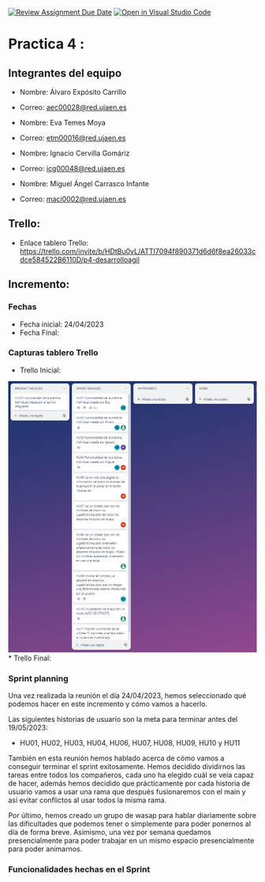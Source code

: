 [![Review Assignment Due Date](https://classroom.github.com/assets/deadline-readme-button-24ddc0f5d75046c5622901739e7c5dd533143b0c8e959d652212380cedb1ea36.svg)](https://classroom.github.com/a/hCaQWL7N)
[![Open in Visual Studio Code](https://classroom.github.com/assets/open-in-vscode-718a45dd9cf7e7f842a935f5ebbe5719a5e09af4491e668f4dbf3b35d5cca122.svg)](https://classroom.github.com/online_ide?assignment_repo_id=10981298&assignment_repo_type=AssignmentRepo)

# Practica 4 : 
  ## Integrantes del equipo 
  * Nombre: Álvaro Expósito Carrillo
   * Correo: aec00028@red.ujaen.es

   * Nombre: Eva Temes Moya
  * Correo: etm00016@red.ujaen.es

   * Nombre: Ignacio Cervilla Gomáriz
   * Correo: icg00048@red.ujaen.es

  * Nombre: Miguel Ángel Carrasco Infante
   * Correo: maci0002@red.ujaen.es
  
## Trello: 

 * Enlace tablero Trello: https://trello.com/invite/b/HDtBu0vL/ATTI7094f890371d6d6f8ea26033cdce584522B6110D/p4-desarrolloagil
 
 ## Incremento: 
 
 ### Fechas 
* Fecha inicial: 24/04/2023
 * Fecha Final: 
 
 ### Capturas tablero Trello 
*  Trello Inicial: 
<img src='/Trello/TrelloInicial.JPG' width='750'/>  
*  Trello Final: 
 
 ### Sprint planning 
 
Una vez realizada la reunión el día 24/04/2023, hemos seleccionado qué podemos hacer en este incremento y cómo vamos a hacerlo. 

Las siguientes historias de usuario son la meta para terminar antes del 19/05/2023:

* HU01, HU02, HU03, HU04, HU06, HU07, HU08, HU09, HU10 y HU11

También en esta reunión hemos hablado acerca de cómo vamos a conseguir terminar el sprint exitosamente. Hemos decidido dividirnos las tareas entre todos los compañeros, cada uno ha elegido cuál se veía capaz de hacer, además hemos decidido que prácticamente por cada historia de usuario vamos a usar una rama que después fusionaremos con el main y así evitar conflictos al usar todos la misma rama.

Por último, hemos creado un grupo de wasap para hablar diariamente sobre las dificultades que podemos tener o simplemente para poder ponernos al día de forma breve. Asimismo, una vez por semana quedamos presencialmente para poder trabajar en un mismo espacio presencialmente para poder animarnos. 

 ### Funcionalidades hechas en el Sprint 
 
 
